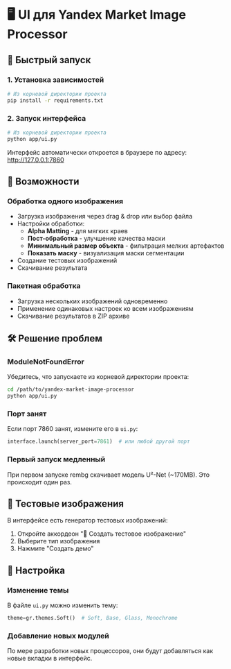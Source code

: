 # 🖥️ UI для Yandex Market Image Processor

## 🚀 Быстрый запуск

### 1. Установка зависимостей

```bash
# Из корневой директории проекта
pip install -r requirements.txt
```

### 2. Запуск интерфейса

```bash
# Из корневой директории проекта
python app/ui.py
```

Интерфейс автоматически откроется в браузере по адресу: http://127.0.0.1:7860

## 🎯 Возможности

### Обработка одного изображения
- Загрузка изображения через drag & drop или выбор файла
- Настройки обработки:
  - **Alpha Matting** - для мягких краев
  - **Пост-обработка** - улучшение качества маски
  - **Минимальный размер объекта** - фильтрация мелких артефактов
  - **Показать маску** - визуализация маски сегментации
- Создание тестовых изображений
- Скачивание результата

### Пакетная обработка
- Загрузка нескольких изображений одновременно
- Применение одинаковых настроек ко всем изображениям
- Скачивание результатов в ZIP архиве

## 🛠️ Решение проблем

### ModuleNotFoundError
Убедитесь, что запускаете из корневой директории проекта:
```bash
cd /path/to/yandex-market-image-processor
python app/ui.py
```

### Порт занят
Если порт 7860 занят, измените его в `ui.py`:
```python
interface.launch(server_port=7861)  # или любой другой порт
```

### Первый запуск медленный
При первом запуске rembg скачивает модель U²-Net (~170MB). Это происходит один раз.

## 📸 Тестовые изображения

В интерфейсе есть генератор тестовых изображений:
1. Откройте аккордеон "🎨 Создать тестовое изображение"
2. Выберите тип изображения
3. Нажмите "Создать демо"

## 🔧 Настройка

### Изменение темы
В файле `ui.py` можно изменить тему:
```python
theme=gr.themes.Soft()  # Soft, Base, Glass, Monochrome
```

### Добавление новых модулей
По мере разработки новых процессоров, они будут добавляться как новые вкладки в интерфейс.